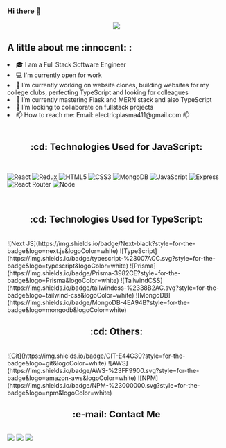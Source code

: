 ### Hi there 👋

<!--
**GalacticKnight/GalacticKnight** is a ✨ _special_ ✨ repository because its `README.md` (this file) appears on your GitHub profile.

Here are some ideas to get you started:

- 🔭 I’m currently working on ...
- 🌱 I’m currently learning ...
- 👯 I’m looking to collaborate on ...
- 🤔 I’m looking for help with ...
- 💬 Ask me about ...
- 📫 How to reach me: ...
- 😄 Pronouns: ...
- ⚡ Fun fact: ...
-->
<!-- 
### [![Typing SVG] -->

<div align="center" > <img src="https://readme-typing-svg.demolab.com?font=Fira+Code&size=27&pause=1000&background=51FFB700&center=true&vCenter=true&lines=Hello%2C+I+am+Vincent+Lau;Full+Stack+Web+Developer" /> </div>

<div text-align="center"> 
 <h2>A little about me :innocent: : </h2>
<li> 🎓 I am a Full Stack Software Engineer </li>
<li> 💻 I'm currently open for work</li>
<li> 🔭 I’m currently working on website clones, building websites for my college clubs, perfecting TypeScript and looking for colleagues</li>
<li> 🌱 I’m currently mastering Flask and MERN stack and also TypeScript</li>
<li> 👯 I’m looking to collaborate on fullstack projects</li>
<li> 📫 How to reach me: Email: electricplasma411@gmail.com 📫 </li>
</div>

<br>
<h2 align="center">
:cd: Technologies Used for JavaScript:
 </h2>

<br/>


![React](https://img.shields.io/badge/react-%2320232a.svg?style=for-the-badge&logo=react&logoColor=%2361DAFB)
![Redux](https://img.shields.io/badge/redux-%23593d88.svg?style=for-the-badge&logo=redux&logoColor=white)
![HTML5](https://img.shields.io/badge/html5-%23E34F26.svg?style=for-the-badge&logo=html5&logoColor=white)
![CSS3](https://img.shields.io/badge/css3-%231572B6.svg?style=for-the-badge&logo=css3&logoColor=white)
![MongoDB](https://img.shields.io/badge/MongoDB-4EA94B?style=for-the-badge&logo=mongodb&logoColor=white)
![JavaScript](https://img.shields.io/badge/JavaScript-F7DF1E?style=for-the-badge&logo=javascript&logoColor=black)
![Express](https://img.shields.io/badge/Express.js-404D59?style=for-the-badge)
![React Router](https://img.shields.io/badge/React_Router-CA4245?style=for-the-badge&logo=react-router&logoColor=white)
![Node](https://img.shields.io/badge/Node.js-43853D?style=for-the-badge&logo=node.js&logoColor=white)

<br>
<h2 align="center">
:cd: Technologies Used for TypeScript:
 </h2>

<br/>
![Next JS](https://img.shields.io/badge/Next-black?style=for-the-badge&logo=next.js&logoColor=white)
![TypeScript](https://img.shields.io/badge/typescript-%23007ACC.svg?style=for-the-badge&logo=typescript&logoColor=white)
![Prisma](https://img.shields.io/badge/Prisma-3982CE?style=for-the-badge&logo=Prisma&logoColor=white)
![TailwindCSS](https://img.shields.io/badge/tailwindcss-%2338B2AC.svg?style=for-the-badge&logo=tailwind-css&logoColor=white)
![MongoDB](https://img.shields.io/badge/MongoDB-4EA94B?style=for-the-badge&logo=mongodb&logoColor=white)

<br>
<h2 align="center">
:cd: Others:
 </h2>

<br/>
![Git](https://img.shields.io/badge/GIT-E44C30?style=for-the-badge&logo=git&logoColor=white)
![AWS](https://img.shields.io/badge/AWS-%23FF9900.svg?style=for-the-badge&logo=amazon-aws&logoColor=white)
![NPM](https://img.shields.io/badge/NPM-%23000000.svg?style=for-the-badge&logo=npm&logoColor=white)

 
<!-- <h2 align="center"> :gear: GitHub Stats </h2>
<p align="center"><img width="65%" src="https://github-readme-streak-stats.herokuapp.com?user=DLi53&theme=cobalt" /></p>

<p align="center"><img src="https://github-readme-stats-sigma-five.vercel.app/api?username=DLi53&theme=default"/>
  <img src="https://github-readme-stats-sigma-five.vercel.app/api/top-langs/?username=DLi53&layout=compact" />
</p> -->


<h2 align="center"> :e-mail: Contact Me <h2>
<a align="center" href = "https://www.linkedin.com/in/vincent-lau-cs/"><img src="https://img.shields.io/badge/linkedin-%230077B5.svg?style=for-the-badge&logo=linkedin&logoColor=white"/></a>
<a align="center" href = "https://www.instagram.com/vincent.lau.984991/"><img src="https://img.shields.io/badge/Instagram-%23E4405F.svg?style=for-the-badge&logo=Instagram&logoColor=white"/></a>
<a align="center" href = "https://www.facebook.com/vincent.lau.984991"><img src="https://img.shields.io/badge/Facebook-%231877F2.svg?style=for-the-badge&logo=Facebook&logoColor=white"/></a>
</div>
<!-- [![Email](https://img.shields.io/badge/Gmail-D14836?style=for-the-badge&logo=gmail&logoColor=white)](mailto:DLi53@outlook.com)
[![LinkedIn](https://img.shields.io/badge/linkedin-%230077B5.svg?style=for-the-badge&logo=linkedin&logoColor=white)](https://www.linkedin.com/in/DanielLi52/) -->



<!-- hmmmmm -->
